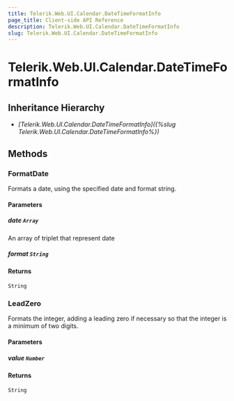 ```yaml
---
title: Telerik.Web.UI.Calendar.DateTimeFormatInfo
page_title: Client-side API Reference
description: Telerik.Web.UI.Calendar.DateTimeFormatInfo
slug: Telerik.Web.UI.Calendar.DateTimeFormatInfo
---
```


# Telerik.Web.UI.Calendar.DateTimeFormatInfo  

## Inheritance Hierarchy

* *[Telerik.Web.UI.Calendar.DateTimeFormatInfo]({%slug Telerik.Web.UI.Calendar.DateTimeFormatInfo%})*


## Methods

###  FormatDate

Formats a date, using the specified date and format string.

#### Parameters

##### date `Array`

An array of triplet that represent date

##### format `String`

#### Returns

`String`

### LeadZero

Formats the integer, adding a leading zero if necessary so that the integer is a minimum of two digits.

#### Parameters

##### value `Number`

#### Returns

`String`

